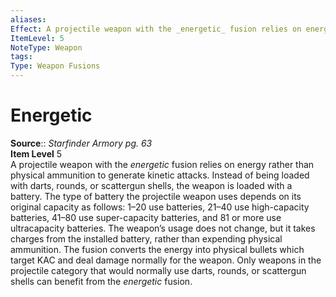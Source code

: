 ```yaml
---
aliases: 
Effect: A projectile weapon with the _energetic_ fusion relies on energy rather than physical ammunition to generate kinetic attacks. Instead of being loaded with darts, rounds, or scattergun shells, the weapon is loaded with a battery....
ItemLevel: 5
NoteType: Weapon
tags: 
Type: Weapon Fusions
---
```


# Energetic

**Source**:: _Starfinder Armory pg. 63_  
**Item Level** 5  
A projectile weapon with the _energetic_ fusion relies on energy rather than physical ammunition to generate kinetic attacks. Instead of being loaded with darts, rounds, or scattergun shells, the weapon is loaded with a battery. The type of battery the projectile weapon uses depends on its original capacity as follows: 1–20 use batteries, 21–40 use high-capacity batteries, 41–80 use super-capacity batteries, and 81 or more use ultracapacity batteries. The weapon’s usage does not change, but it takes charges from the installed battery, rather than expending physical ammunition. The fusion converts the energy into physical bullets which target KAC and deal damage normally for the weapon. Only weapons in the projectile category that would normally use darts, rounds, or scattergun shells can benefit from the _energetic_ fusion.

